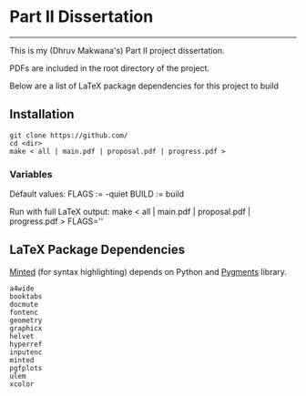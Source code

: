 # Part II Dissertation
---

This is my (Dhruv Makwana's) Part II project dissertation.

PDFs are included in the root directory of the project.

Below are a list of LaTeX package dependencies for this project to build

## Installation
  
    git clone https://github.com/
    cd <dir>
    make < all | main.pdf | proposal.pdf | progress.pdf >

### Variables

Default values:
    FLAGS := -quiet
    BUILD := build 

Run with full LaTeX output:
    make < all | main.pdf | proposal.pdf | progress.pdf > FLAGS=''

## LaTeX Package Dependencies

[Minted](https://github.com/gpoore/minted) (for syntax highlighting) depends on
Python and [Pygments](http://pygments.org/download/) library.

    a4wide
    booktabs
    docmute
    fontenc
    geometry
    graphicx
    helvet
    hyperref
    inputenc
    minted
    pgfplots
    ulem
    xcolor
